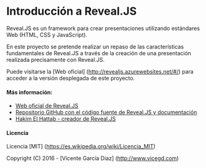 # Introducción a Reveal.JS

Reveal.JS es un framework para crear presentaciones utilizando estándares Web (HTML, CSS y JavaScript).

En este proyecto se pretende realizar un repaso de las características fundamentales de Reveal.JS a través de la creación de una presentación realizada precisamente con Reveal.JS.

Puede visitarse la [Web oficial] (http://revealjs.azurewebsites.net/#/) para acceder a la versión desplegada de este proyecto.

#### Más información:
- [Web oficial de Reveal.JS](http://lab.hakim.se/reveal-js/#/)
- [Repositorio GitHub con el código fuente de Reveal.JS y documentación](https://github.com/hakimel/reveal.js)
- [Hakim El Hattab - creador de Reveal.JS](http://hakim.se/)

#### Licencia

Licencia [MIT] (https://es.wikipedia.org/wiki/Licencia_MIT)

Copyright (C) 2016 - [Vicente García Díaz] (http://www.vicegd.com)